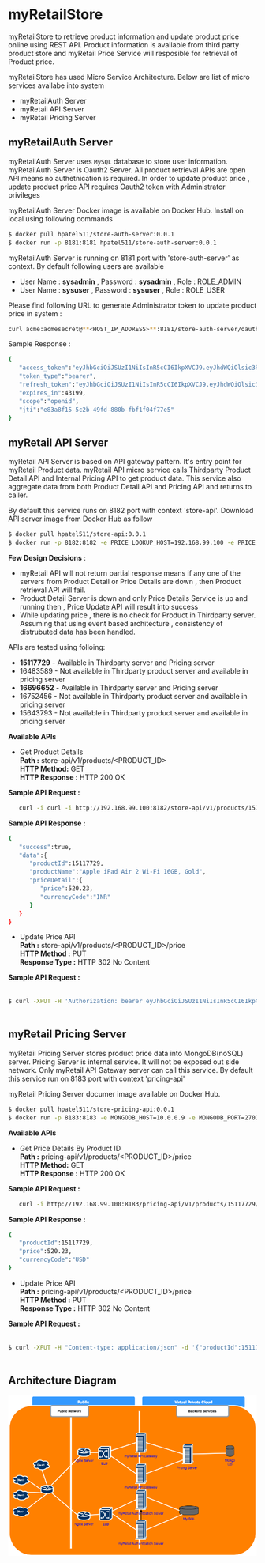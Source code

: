 # myRetailStore
myRetailStore to retrieve product information and update product price online using REST API. Product information is available
from third party product store and myRetail Price Service will resposible for retrieval of Product price.

myRetailStore has used Micro Service Architecture. Below are list of micro services availabe into system
* myRetailAuth Server
* myRetail API Server
* myRetail Pricing Server

## myRetailAuth Server
   myRetailAuth Server uses `MySQL` database to store user information. myRetailAuth Server is Oauth2 Server. All product retrieval 
APIs are open API means no authetnication is required. In order to update product price , update product price API requires Oauth2
token with Administrator privileges

myRetailAuth Server Docker image is available on Docker Hub. Install on local using following commands

```sh
$ docker pull hpatel511/store-auth-server:0.0.1
$ docker run -p 8181:8181 hpatel511/store-auth-server:0.0.1
```

myRetailAuth Server is running on 8181 port with 'store-auth-server' as context. By default following users are available 
* User Name : **sysadmin** , Password : **sysadmin** , Role : ROLE_ADMIN
* User Name : **sysuser** , Password : **sysuser** , Role : ROLE_USER

Please find following URL to generate Administrator token to update product price in system :

```sh
curl acme:acmesecret@**<HOST_IP_ADDRESS>**:8181/store-auth-server/oauth/token -d grant_type=password -d username=sysadmin -d password=sysadmin
```
Sample Response : 

```sh
{
   "access_token":"eyJhbGciOiJSUzI1NiIsInR5cCI6IkpXVCJ9.eyJhdWQiOlsic3RvcmUtb2F1dGgyLXJlc291cmNlIl0sInVzZXJfbmFtZSI6InN5c2FkbWluIiwic2NvcGUiOlsib3BlbmlkIl0sImV4cCI6MTQ3NjY4NjU4OCwiYXV0aG9yaXRpZXMiOlsiUk9MRV9BRE1JTiJdLCJqdGkiOiJlODNhOGYxNS01YzJiLTQ5ZmQtODgwYi1mYmYxZjA0Zjc3ZTUiLCJjbGllbnRfaWQiOiJhY21lIn0.mAG6A8oQex3okyJmiwy7TQwRJ1TG3JYbOThX3qpWcSJRgd-tNUYtSMuk0N2fS_khGQ08fHEfNePb7DoivQsPDk7ioHz7ROuyMAVbnf9pGPeuScXkxy6A3DmTHn7-LzIlMlv7rgBLAsHiSMm966VH427IJcmGYew7h3Lf3X4UVP_zvZSoqvxgKEfK7fBYG5ntHqHa7xWRfICygedWul-cLAZQvo3JU89Nt87foO0U0uacpHqBK8yeHXWuZAVOHnkb84NeE_FiN5lxVHKcE8d4J2xeCcaqY5ECS3AtgaPG24GPSdaXfH6RiJkeDOQXmHAVzgsvmQTaKVRk_Crrx9XqXw",
   "token_type":"bearer",
   "refresh_token":"eyJhbGciOiJSUzI1NiIsInR5cCI6IkpXVCJ9.eyJhdWQiOlsic3RvcmUtb2F1dGgyLXJlc291cmNlIl0sInVzZXJfbmFtZSI6InN5c2FkbWluIiwic2NvcGUiOlsib3BlbmlkIl0sImF0aSI6ImU4M2E4ZjE1LTVjMmItNDlmZC04ODBiLWZiZjFmMDRmNzdlNSIsImV4cCI6MTQ3OTA1OTM1OCwiYXV0aG9yaXRpZXMiOlsiUk9MRV9BRE1JTiJdLCJqdGkiOiJlYjlkYmU5OC03M2E0LTQxNDUtODNhZi02Y2EyNmY2Zjc1ZjAiLCJjbGllbnRfaWQiOiJhY21lIn0.UibOlJ79qP_Qo20cyvHJE8mxxjaT_n1QyFRitt9il8uvVlvZFkxpz4u_1Rzb77RsbDbUNHp4DYrKMw-6ccghYW0t49MF7tKhjPHspsViCd0xbsepOBh_y8AYjurKGjrhxb4en6tctFY0bjIiFJzAeG19bV_HynRUMDUHkBRGzHD30vh5cjfubLxl0tKnFDQvFiaAIJI5thnOw0KMt_N8Wlz_OuwRcqdupZ9QK-IjHHO5eNHwpRGKmI3eLGxDsrQZ0emyLP3liY_1B-edFhHBAHEZ451y5zSbOTtSXLRTsY010UbGzLVZUG986CpdE4XZEkCYrLpDIRLp4YX8mMEfoA",
   "expires_in":43199,
   "scope":"openid",
   "jti":"e83a8f15-5c2b-49fd-880b-fbf1f04f77e5"
}
```

## myRetail API Server
  myRetail API Server is based on API gateway pattern. It's entry point for myRetail Product data. myRetail API micro service 
  calls Thirdparty Product Detail API and Internal Pricing API to get product data. This service also aggregate data from both 
  Product Detail API and Pricing API and returns to caller.
  
  By default this service runs on 8182 port with context 'store-api'. Download API server image from Docker Hub as follow

```sh
$ docker pull hpatel511/store-api:0.0.1
$ docker run -p 8182:8182 -e PRICE_LOOKUP_HOST=192.168.99.100 -e PRICE_LOOKUP_PORT=8183 hpatel511/store-api:0.0.1
```

**Few Design Decisions** :
* myRetail API will not return partial response means if any one of the servers from Product Detail or Price Details are down , then Product retrieval API will fail. 
* Product Detail Server is down and only Price Details Service is up and running then , Price Update API will result 
  into success
* While updating price , there is no check for Product in Thirdparty server. Assuming that using event based architecture ,
consistency of distrubuted data has been handled.

APIs are tested using folloing: 
* **15117729** - Available in Thirdparty server and Pricing server
* 16483589 - Not available in Thirdparty product server and available in pricing server 
* **16696652** - Available in Thirdparty server and Pricing server
* 16752456 - Not available in Thirdparty product server and available in pricing server  
* 15643793 - Not available in Thirdparty product server and available in pricing server 


**Available APIs** <br>
* Get Product Details <br>
**Path :** store-api/v1/products/<PRODUCT_ID> <br>
**HTTP Method:** GET<br>
**HTTP Response :** HTTP 200 OK<br>

**Sample API Request :**
```sh
   curl -i curl -i http://192.168.99.100:8182/store-api/v1/products/15117729
```
**Sample API Response :** 
```sh
{
   "success":true,
   "data":{
      "productId":15117729,
      "productName":"Apple iPad Air 2 Wi-Fi 16GB, Gold",
      "priceDetail":{
         "price":520.23,
         "currencyCode":"INR"
      }
   }
}
```
* Update Price API <br>
**Path :** store-api/v1/products/<PRODUCT_ID>/price<br>
**HTTP Method :** PUT<br>
**Response Type :** HTTP 302 No Content<br>

**Sample API Request :**
```sh

$ curl -XPUT -H 'Authorization: bearer eyJhbGciOiJSUzI1NiIsInR5cCI6IkpXVCJ9.eyJhdWQiOlsic3RvcmUtb2F1dGgyLXJlc291cmNlIl0sInVzZXJfbmFtZSI6InN5c2FkbWluIiwic2NvcGUiOlsib3BlbmlkIl0sImV4cCI6MTQ3NjY4NjU4OCwiYXV0aG9yaXRpZXMiOlsiUk9MRV9BRE1JTiJdLCJqdGkiOiJlODNhOGYxNS01YzJiLTQ5ZmQtODgwYi1mYmYxZjA0Zjc3ZTUiLCJjbGllbnRfaWQiOiJhY21lIn0.mAG6A8oQex3okyJmiwy7TQwRJ1TG3JYbOThX3qpWcSJRgd-tNUYtSMuk0N2fS_khGQ08fHEfNePb7DoivQsPDk7ioHz7ROuyMAVbnf9pGPeuScXkxy6A3DmTHn7-LzIlMlv7rgBLAsHiSMm966VH427IJcmGYew7h3Lf3X4UVP_zvZSoqvxgKEfK7fBYG5ntHqHa7xWRfICygedWul-cLAZQvo3JU89Nt87foO0U0uacpHqBK8yeHXWuZAVOHnkb84NeE_FiN5lxVHKcE8d4J2xeCcaqY5ECS3AtgaPG24GPSdaXfH6RiJkeDOQXmHAVzgsvmQTaKVRk_Crrx9XqXw' -H "Content-type: application/json" -d '{"productId":15117729,"price":520.23,"currencyCode":"INR"}' 'http://192.168.99.100:8182/store-api/v1/products/15117729/price'
 
```

## myRetail Pricing Server

myRetail Pricing Server stores product price data into MongoDB(noSQL) server. Pricing Server is internal service. It will not be exposed out side network. Only myRetail API Gateway server can call this service. By default this service run on 8183 port
with context 'pricing-api'
 
myRetail Pricing Server documer image available on Docker Hub. 

```sh
$ docker pull hpatel511/store-pricing-api:0.0.1
$ docker run -p 8183:8183 -e MONGODB_HOST=10.0.0.9 -e MONGODB_PORT=27017 -e MONGODB_DATABASE=my_retail_product_price_db hpatel511/store-pricing-api:0.0.1
```

**Available APIs** <br>
* Get Price Details  By Product ID<br>
**Path :** pricing-api/v1/products/<PRODUCT_ID>/price <br>
**HTTP Method:** GET<br>
**HTTP Response :** HTTP 200 OK<br>

**Sample API Request :**
```sh
   curl -i http://192.168.99.100:8183/pricing-api/v1/products/15117729/price
```
**Sample API Response :** 
```sh
{
   "productId":15117729,
   "price":520.23,
   "currencyCode":"USD"
} 
```
* Update Price API <br>
**Path :** pricing-api/v1/products/<PRODUCT_ID>/price<br>
**HTTP Method :** PUT<br>
**Response Type :** HTTP 302 No Content<br>

**Sample API Request :**

```sh

$ curl -XPUT -H "Content-type: application/json" -d '{"productId":15117729,"price":45.23,"currencyCode":"INR"}' 'http://192.168.99.100:8183/pricing-api/v1/products/15117729/price'
 
```

## Architecture Diagram 
![myimage-alt-tag](https://github.com/hpatel-git/myRetailStore/blob/develop/docs/architecture_diagram.png)
